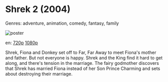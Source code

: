 # Shrek 2 (2004)

Genres: adventure, animation, comedy, fantasy, family

![poster](http://image.tmdb.org/t/p/w500/akWDA0BMVYK4OTM92T5i91DYnsT.jpg)

en:
  [720p](magnet:?xt=urn:btih:EA0D740909C26279353EC58913B82FA27217140A&tr=udp://glotorrents.pw:6969/announce&tr=udp://tracker.opentrackr.org:1337/announce&tr=udp://torrent.gresille.org:80/announce&tr=udp://tracker.openbittorrent.com:80&tr=udp://tracker.coppersurfer.tk:6969&tr=udp://tracker.leechers-paradise.org:6969&tr=udp://p4p.arenabg.ch:1337&tr=udp://tracker.internetwarriors.net:1337)
  [1080p](magnet:?xt=urn:btih:BC30A6186B6E3C86E560D8741EDBF277D06C6136&tr=udp://glotorrents.pw:6969/announce&tr=udp://tracker.opentrackr.org:1337/announce&tr=udp://torrent.gresille.org:80/announce&tr=udp://tracker.openbittorrent.com:80&tr=udp://tracker.coppersurfer.tk:6969&tr=udp://tracker.leechers-paradise.org:6969&tr=udp://p4p.arenabg.ch:1337&tr=udp://tracker.internetwarriors.net:1337)
  


Shrek, Fiona and Donkey set off to Far, Far Away to meet Fiona's mother and father. But not everyone is happy. Shrek and the King find it hard to get along, and there's tension in the marriage. The fairy godmother discovers that Shrek has married Fiona instead of her Son Prince Charming and sets about destroying their marriage.